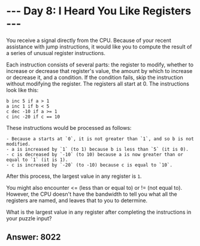 # --- Day 8: I Heard You Like Registers ---

You receive a signal directly from the CPU. Because of your recent assistance with jump instructions, it would like you to compute the result of a series of unusual register instructions.

Each instruction consists of several parts: the register to modify, whether to increase or decrease that register's value, the amount by which to increase or decrease it, and a condition. If the condition fails, skip the instruction without modifying the register. The registers all start at 0. The instructions look like this:

```
b inc 5 if a > 1
a inc 1 if b < 5
c dec -10 if a >= 1
c inc -20 if c == 10
```

These instructions would be processed as follows:

    - Because a starts at `0`, it is not greater than `1`, and so b is not modified.
    - a is increased by `1` (to 1) because b is less than `5` (it is 0).
    - c is decreased by `-10` (to 10) because a is now greater than or equal to `1` (it is 1).
    - c is increased by `-20` (to -10) because c is equal to `10`.

After this process, the largest value in any register is `1`.

You might also encounter <= (less than or equal to) or != (not equal to). However, the CPU doesn't have the bandwidth to tell you what all the registers are named, and leaves that to you to determine.

What is the largest value in any register after completing the instructions in your puzzle input?

## Answer: 8022
